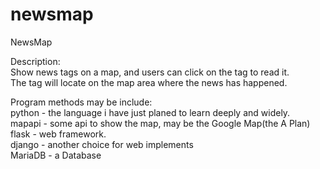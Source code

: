 newsmap
=======

NewsMap
<p>
Description:
<br>
		Show news tags on  a map, and users can click on the tag to read it.
<br>
		The tag will locate on the map area where the news has happened.
<p>  
		Program methods may be include:
<br>
  python  - the language i have just planed to learn deeply and widely.
<br>
  mapapi  - some api to show the map, may be the Google Map(the A Plan)
<br>
  flask - web framework.
<br>
  django  - another choice for web implements
<br>
  MariaDB - a Database
